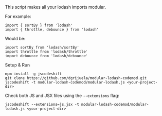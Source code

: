 This script makes all your lodash imports modular.

For example:

```
import { sortBy } from 'lodash'
import { throttle, debounce } from 'lodash'
```

Would be:

```
import sortBy from 'lodash/sortBy'
import throttle from 'lodash/throttle'
import debounce from 'lodash/debounce'
```

Setup & Run

```
npm install -g jscodeshift
git clone https://github.com/dgrijuela/modular-lodash-codemod.git
jscodeshift -t modular-lodash-codemod/modular-lodash.js <your-project-dir>
```

Check both JS and JSX files using the `--extensions` flag:

```
jscodeshift --extensions=js,jsx -t modular-lodash-codemod/modular-lodash.js <your-project-dir>
```
